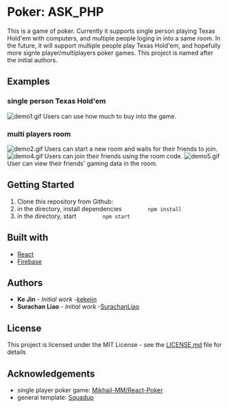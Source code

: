 # Poker: ASK_PHP
This is a game of poker. Currently it supports single person playing Texas Hold'em with computers, and multiple people loging in into a same room. In the future, it will support multiple people play Texas Hold'em, and hopefully more signle player/multiplayers poker games.
This project is named after the initial authors.
## Examples
### single person Texas Hold'em
![demo1.gif](demo1.gif)
Users can use how much to buy into the game.
### multi players room
![demo2.gif](demo2.gif)
Users can start a new room and waits for their friends to join.
![demo4.gif](demo4.gif)
Users can join their friends using the room code.
![demo5.gif](demo5.gif)
User can view their friends' gaming data in the room.

## Getting Started

1. Clone this repository from Github:
2. in the directory, install dependencies
```         npm install                 ```
3. in the directory, start 
```         npm start          ```

## Built with
* [React](https://reactjs.org/)
* [Firebase](https://firebase.google.com/?gclid=EAIaIQobChMI7b-5qtiK6QIVWyCtBh1QKAKEEAAYASAAEgKdEfD_BwE)

## Authors
* **Ke Jin** - *Initial work* -[kekejin](https://github.com/KeKeJin)
* **Surachan Liao** - *Initial work* -[SurachanLiao](https://github.com/SurachanLiao)

## License

This project is licensed under the MIT License - see the [LICENSE.md](LICENSE.md) file for details

## Acknowledgements
* single player poker game: [Mikhail-MM/React-Poker](https://github.com/Mikhail-MM/React-Poker)
* general template: [Squadup](https://github.com/teamSquadUp/Drive)